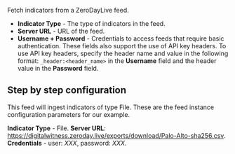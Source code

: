 Fetch indicators from a ZeroDayLive feed.

* **Indicator Type** - The type of indicators in the feed.
* **Server URL** - URL of the feed.
* **Username + Password** - Credentials to access feeds that require basic authentication. 
These fields also support the use of API key headers. To use API key headers, specify the header name and value in the following format:
`_header:<header_name>` in the **Username** field and the header value in the **Password** field.


## Step by step configuration

This feed will ingest indicators of type File. These are the feed instance configuration
parameters for our example.

**Indicator Type** - File.
**Server URL**: https://digitalwitness.zeroday.live/exports/download/Palo-Alto-sha256.csv.
**Credentials** - user: *XXX*, password: *XXX*.